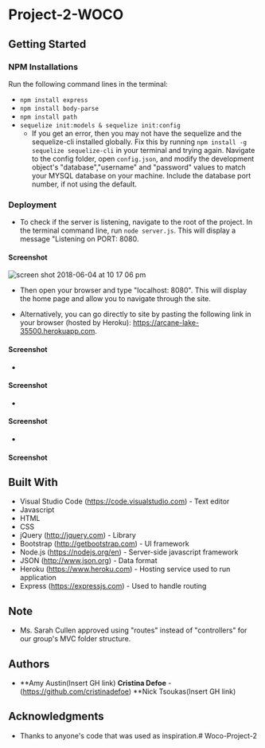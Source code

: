 # Project-2-WOCO

## Getting Started

### NPM Installations

Run the following command lines in the terminal:

- `npm install express`
- `npm install body-parse`
- `npm install path`
- `sequelize init:models & sequelize init:config`
  - If you get an error, then you may not have the sequelize and the sequelize-cli installed globally. Fix this by running `npm install -g sequelize sequelize-cli` in your         terminal and trying again. Navigate to the config folder, open `config.json`, and modify the development object's "database","username" and "password" values to match your MYSQL database on your machine. Include the database port number, if not using the default.

### Deployment 

* To check if the server is listening, navigate to the root of the project. In the terminal command line, run `node server.js`. This will display a message "Listening on PORT: 8080.

#### Screenshot

![screen shot 2018-06-04 at 10 17 06 pm](https://user-images.githubusercontent.com/35505038/40955290-593d4d24-6846-11e8-89b0-828057424cb8.png)

* Then open your browser and type "localhost: 8080". This will display the home page and allow you to navigate through the site. 

* Alternatively, you can go directly to site by pasting the following link in your browser (hosted by Heroku): https://arcane-lake-35500.herokuapp.com.

#### Screenshot


* 

#### Screenshot



* 

#### Screenshot



* 

#### Screenshot



## Built With

* Visual Studio Code (https://code.visualstudio.com) - Text editor
* Javascript 
* HTML
* CSS
* jQuery (http://jquery.com) - Library
* Bootstrap (http://getbootstrap.com) - UI framework
* Node.js (https://nodejs.org/en) - Server-side javascript framework
* JSON (http://www.json.org) - Data format 
* Heroku (https://www.heroku.com) - Hosting service used to run application
* Express (https://expressjs.com) - Used to handle routing

## Note

* Ms. Sarah Cullen approved using "routes" instead of "controllers" for our group's MVC folder structure.

## Authors

* **Amy Austin(Insert GH link)   **Cristina Defoe** - (https://github.com/cristinadefoe)  **Nick Tsoukas(Insert GH link)

## Acknowledgments

* Thanks to anyone's code that was used as inspiration.# Woco-Project-2
